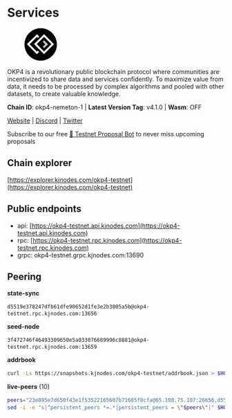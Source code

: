# Services

<figure><img src="https://raw.githubusercontent.com/kj89/cosmos-images/main/logos/okp4.png" alt=""><figcaption></figcaption></figure>

OKP4 is a revolutionary public blockchain protocol where communities are incentivized to  share data and services confidently. To maximize value from data, it needs to be processed  by complex algorithms and pooled with other datasets, to create valuable knowledge.

**Chain ID**: okp4-nemeton-1 | **Latest Version Tag**: v4.1.0 | **Wasm**: OFF

[Website](https://okp4.network) | [Discord](https://discord.gg/okp4) | [Twitter](https://twitter.com/OKP4_Protocol)



Subscribe to our free [🤖 Testnet Proposal Bot](https://t.me/kjnodes_testnet_proposal_bot) to never miss upcoming proposals


## Chain explorer
[https://explorer.kjnodes.com/okp4-testnet](https://explorer.kjnodes.com/okp4-testnet)

## Public endpoints

* api: [https://okp4-testnet.api.kjnodes.com](https://okp4-testnet.api.kjnodes.com)
* rpc: [https://okp4-testnet.rpc.kjnodes.com](https://okp4-testnet.rpc.kjnodes.com)
* grpc: okp4-testnet.grpc.kjnodes.com:13690

## Peering

**state-sync**

```text
d5519e378247dfb61dfe90652d1fe3e2b3005a5b@okp4-testnet.rpc.kjnodes.com:13656
```

**seed-node**

```text
3f472746f46493309650e5a033076689996c8881@okp4-testnet.rpc.kjnodes.com:13659
```

**addrbook**
```bash
curl -Ls https://snapshots.kjnodes.com/okp4-testnet/addrbook.json > $HOME/.okp4d/config/addrbook.json
```

**live-peers** (10)
```bash
peers="23e895e7d650f43e1f53522165607b71685f8cfa@65.108.75.107:26656,d5519e378247dfb61dfe90652d1fe3e2b3005a5b@65.109.68.190:13656,d1c1b729eff9afe7dfd371f190df6282c82ccfad@65.109.89.5:31656,c665d7fd39015a805f1af935293fefdc825a6b6b@185.144.99.16:26656,15fdc722cd49ef7676205b6ad3120a84728d948c@65.108.225.158:17656,42fbb917fca6787bc3ab774865f4bb1ef950f114@65.108.226.26:30656,14f8949ab0a276d2e55c8fa6255430881978a619@185.192.96.236:26656,264256d32511c512a0a9d4098310a057c9999fd1@65.21.90.141:12234,61544968b65e34a59513b67613519cd37ace7ecb@161.97.151.109:26656,b0b56d944cf1cc569a1e77e0923e075bad94d755@141.95.145.41:28656"
sed -i -e "s|^persistent_peers *=.*|persistent_peers = \"$peers\"|" $HOME/.okp4d/config/config.toml
```
